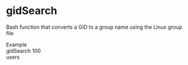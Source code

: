 # gidSearch
Bash function that converts a GID to a group name using the Linux group file

Example  
gidSearch 100  
users
